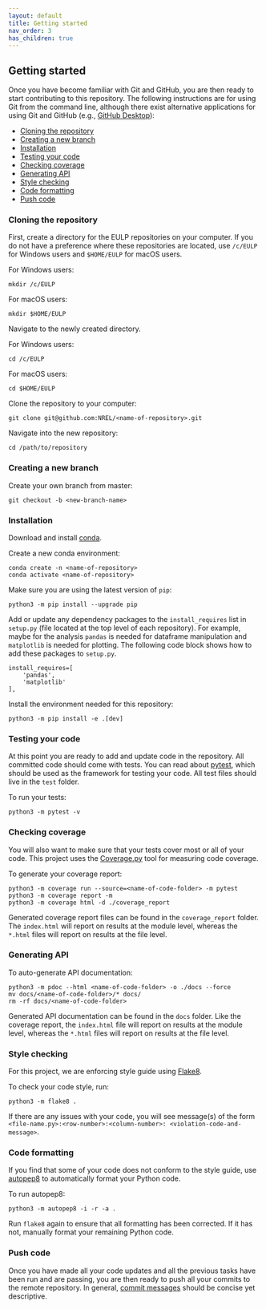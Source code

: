 ```yaml
---
layout: default
title: Getting started
nav_order: 3
has_children: true
---
```


Getting started
---------------
Once you have become familiar with Git and GitHub, you are then ready to start contributing to this repository. The following instructions are for using Git from the command line, although there exist alternative applications for using Git and GitHub (e.g., [GitHub Desktop](https://desktop.github.com/)):

* [Cloning the repository](#cloning-the-repository)
* [Creating a new branch](#creating-a-new-branch)
* [Installation](#installation)
* [Testing your code](#testing-your-code)
* [Checking coverage](#checking-coverage)
* [Generating API](#generating-api)
* [Style checking](#style-checking)
* [Code formatting](#code-formatting)
* [Push code](#push-code)
 
### Cloning the repository
First, create a directory for the EULP repositories on your computer.  If you do not have a preference where these repositories are located, use `/c/EULP` for Windows users and `$HOME/EULP` for macOS users.

For Windows users:
```
mkdir /c/EULP
```
For macOS users:
```
mkdir $HOME/EULP
```
Navigate to the newly created directory.

For Windows users:
```
cd /c/EULP
```
For macOS users:
```
cd $HOME/EULP
```
Clone the repository to your computer:
```
git clone git@github.com:NREL/<name-of-repository>.git
```
Navigate into the new repository:
```
cd /path/to/repository
```

### Creating a new branch
Create your own branch from master:
```
git checkout -b <new-branch-name>
```

### Installation
Download and install [conda](https://docs.conda.io/en/latest/).

Create a new conda environment:
```
conda create -n <name-of-repository>
conda activate <name-of-repository>
```

Make sure you are using the latest version of `pip`:
```
python3 -m pip install --upgrade pip
```

Add or update any dependency packages to the `install_requires` list in `setup.py` (file located at the top level of each repository). For example, maybe for the analysis `pandas` is needed for dataframe manipulation and `matplotlib` is needed for plotting. The following code block shows how to add these packages to `setup.py`.
```
install_requires=[
    'pandas',
    'matplotlib'
],
```

Install the environment needed for this repository:
```
python3 -m pip install -e .[dev]
```

### Testing your code
At this point you are ready to add and update code in the repository. All committed code should come with tests. You can read about [pytest](https://docs.pytest.org/en/latest/), which should be used as the framework for testing your code. All test files should live in the `test` folder.

To run your tests:
```
python3 -m pytest -v
```

### Checking coverage
You will also want to make sure that your tests cover most or all of your code. This project uses the [Coverage.py](https://coverage.readthedocs.io/en/v4.5.x/) tool for measuring code coverage.

To generate your coverage report:
```
python3 -m coverage run --source=<name-of-code-folder> -m pytest
python3 -m coverage report -m
python3 -m coverage html -d ./coverage_report
```
Generated coverage report files can be found in the `coverage_report` folder. The `index.html` will report on results at the module level, whereas the `*.html` files will report on results at the file level.

### Generating API
To auto-generate API documentation:
```
python3 -m pdoc --html <name-of-code-folder> -o ./docs --force
mv docs/<name-of-code-folder>/* docs/
rm -rf docs/<name-of-code-folder>
```
Generated API documentation can be found in the `docs` folder. Like the coverage report, the `index.html` file will report on results at the module level, whereas the `*.html` files will report on results at the file level.

### Style checking
For this project, we are enforcing style guide using [Flake8](http://flake8.pycqa.org/en/latest/).

To check your code style, run:
```
python3 -m flake8 .
```
If there are any issues with your code, you will see message(s) of the form `<file-name.py>:<row-number>:<column-number>: <violation-code-and-message>`.

### Code formatting
If you find that some of your code does not conform to the style guide, use [autopep8](https://pypi.org/project/autopep8/0.8/) to automatically format your Python code.

To run autopep8:
```
python3 -m autopep8 -i -r -a .
```
Run `flake8` again to ensure that all formatting has been corrected. If it has not, manually format your remaining Python code.

### Push code
Once you have made all your code updates and all the previous tasks have been run and are passing, you are then ready to push all your commits to the remote repository. In general, [commit messages](https://gist.github.com/robertpainsi/b632364184e70900af4ab688decf6f53) should be concise yet descriptive.